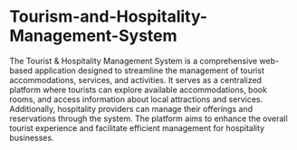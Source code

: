 # Tourism-and-Hospitality-Management-System
The Tourist & Hospitality Management System is a comprehensive web-based application designed to streamline the management of tourist accommodations, services, and activities. 
It serves as a centralized platform where tourists can explore available accommodations, book rooms, and access information about local attractions and services. 
Additionally, hospitality providers can manage their offerings and reservations through the system. 
The platform aims to enhance the overall tourist experience and facilitate efficient management for hospitality businesses.
